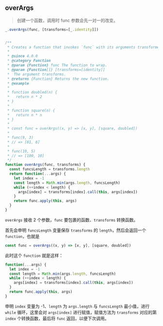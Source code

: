 ## overArgs

> 创建一个函数，调用时 func 参数会先一对一的改变。

```js
_.overArgs(func, [transforms=[_.identity]])
```

```js

/**
 * Creates a function that invokes `func` with its arguments transformed.
 *
 * @since 4.0.0
 * @category Function
 * @param {Function} func The function to wrap.
 * @param {Function[]} [transforms=[identity]]
 *  The argument transforms.
 * @returns {Function} Returns the new function.
 * @example
 *
 * function doubled(n) {
 *   return n * 2
 * }
 *
 * function square(n) {
 *   return n * n
 * }
 *
 * const func = overArgs((x, y) => [x, y], [square, doubled])
 *
 * func(9, 3)
 * // => [81, 6]
 *
 * func(10, 5)
 * // => [100, 10]
 */
function overArgs(func, transforms) {
  const funcsLength = transforms.length
  return function(...args) {
    let index = -1
    const length = Math.min(args.length, funcsLength)
    while (++index < length) {
      args[index] = transforms[index].call(this, args[index])
    }
    return func.apply(this, args)
  }
}
```

`overArgs` 接收 2 个参数，`func` 要包裹的函数、`transforms` 转换函数。

首先会申明 `funcsLength` 变量保存 `transforms` 的 `length`，然后会返回一个 `function`，也就是

```js
const func = overArgs((x, y) => [x, y], [square, doubled])
```

此时这个 `function` 就是这样：

```js
function(...args) {
  let index = -1
  const length = Math.min(args.length, funcsLength)
  while (++index < length) {
    args[index] = transforms[index].call(this, args[index])
  }
  return func.apply(this, args)
}
```

申明 `index` 变量为 -1、`length` 为 `args.length` 与 `funcsLength` 最小值，进行 `while` 循环，这里会对 `args[index]` 进行赋值，赋值方法为 `transforms` 对应的第 `index` 个转换函数，最后将 `func` 返回，以便下次调用。
